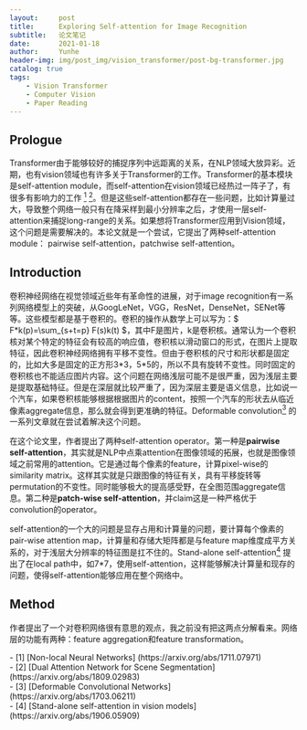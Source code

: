 ```yaml
---
layout:     post
title:      Exploring Self-attention for Image Recognition
subtitle:   论文笔记
date:       2021-01-18
author:     Yunhe
header-img: img/post_img/vision_transformer/post-bg-transformer.jpg
catalog: true
tags:
    - Vision Transformer
    - Computer Vision
    - Paper Reading
---
```



<head>
    <script src="https://cdn.mathjax.org/mathjax/latest/MathJax.js?config=TeX-AMS-MML_HTMLorMML" type="text/javascript"></script>
    <script type="text/x-mathjax-config">
        MathJax.Hub.Config({
            tex2jax: {
            skipTags: ['script', 'noscript', 'style', 'textarea', 'pre'],
            inlineMath: [['$','$']]
            }
        });
    </script>
</head>

## Prologue

Transformer由于能够较好的捕捉序列中远距离的关系，在NLP领域大放异彩。近期，也有vision领域也有许多关于Transformer的工作。Transformer的基本模块是self-attention module，而self-attention在vision领域已经热过一阵子了，有很多有影响力的工作 [<sup>1</sup>](#refer-anchor-1) [<sup>2</sup>](#refer-anchor-2)。但是这些self-attention都存在一些问题，比如计算量过大，导致整个网络一般只有在降采样到最小分辨率之后，才使用一层self-attention来捕捉long-range的关系。如果想将Transformer应用到Vision领域，这个问题是需要解决的。本论文就是一个尝试，它提出了两种self-attention module： pairwise self-attention，patchwise self-attention。

## Introduction

卷积神经网络在视觉领域近些年有革命性的进展，对于image recognition有一系列网络模型上的突破，从GoogLeNet，VGG，ResNet，DenseNet，SENet等等。这些模型都是基于卷积的。卷积的操作从数学上可以写为：$ F*k(p)=\sum_{s+t=p} F(s)k(t) $，其中F是图片，k是卷积核。通常认为一个卷积核对某个特定的特征会有较高的响应值，卷积核以滑动窗口的形式，在图片上提取特征，因此卷积神经网络拥有平移不变性。但由于卷积核的尺寸和形状都是固定的，比如大多是固定的正方形3\*3，5\*5的，所以不具有旋转不变性。同时固定的卷积核也不能适应图片内容。这个问题在网络浅层可能不是很严重，因为浅层主要是提取基础特征。但是在深层就比较严重了，因为深层主要是语义信息，比如说一个汽车，如果卷积核能够根据根据图片的content，按照一个汽车的形状去从临近像素aggregate信息，那么就会得到更准确的特征。Deformable convolution[<sup>3</sup>](#refer-anchor-3) 的一系列文章就在尝试着解决这个问题。

在这个论文里，作者提出了两种self-attention operator。第一种是**pairwise self-attention**，其实就是NLP中点乘attention在图像领域的拓展，也就是图像领域之前常用的attention。它是通过每个像素的feature，计算pixel-wise的similarity matrix。这样其实就是只跟图像的特征有关，具有平移旋转等permutation的不变性。同时能够极大的提高感受野，在全图范围aggregate信息。第二种是**patch-wise self-attention**，并claim这是一种严格优于convolution的operator。


self-attention的一个大的问题是显存占用和计算量的问题，要计算每个像素的pair-wise attention map，计算量和存储大矩阵都是与feature map维度成平方关系的，对于浅层大分辨率的特征图是扛不住的。Stand-alone self-attention[<sup>4</sup>](#refer-anchor-3) 提出了在local path中，如7\*7，使用self-attention，这样能够解决计算量和现存的问题，使得self-attention能够应用在整个网络中。


## Method

作者提出了一个对卷积网络很有意思的观点，我之前没有把这两点分解看来。网络层的功能有两种：feature aggregation和feature transformation。 








<div id="refer-anchor-1"></div>
- [1] [Non-local Neural Networks] (https://arxiv.org/abs/1711.07971)
<div id="refer-anchor-2"></div>
- [2] [Dual Attention Network for Scene Segmentation] (https://arxiv.org/abs/1809.02983)
<div id="refer-anchor-3"></div>
- [3] [Deformable Convolutional Networks] (https://arxiv.org/abs/1703.06211)
<div id="refer-anchor-4"></div>
- [4] [Stand-alone self-attention in vision models] (https://arxiv.org/abs/1906.05909)
